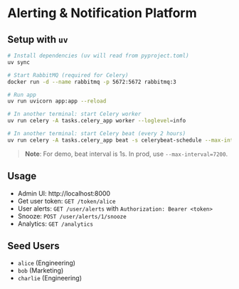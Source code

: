 # Alerting & Notification Platform

## Setup with `uv`

```bash
# Install dependencies (uv will read from pyproject.toml)
uv sync

# Start RabbitMQ (required for Celery)
docker run -d --name rabbitmq -p 5672:5672 rabbitmq:3

# Run app
uv run uvicorn app:app --reload

# In another terminal: start Celery worker
uv run celery -A tasks.celery_app worker --loglevel=info

# In another terminal: start Celery beat (every 2 hours)
uv run celery -A tasks.celery_app beat -s celerybeat-schedule --max-interval=1
```

> **Note**: For demo, beat interval is 1s. In prod, use `--max-interval=7200`.

## Usage

- Admin UI: http://localhost:8000
- Get user token: `GET /token/alice`
- User alerts: `GET /user/alerts` with `Authorization: Bearer <token>`
- Snooze: `POST /user/alerts/1/snooze`
- Analytics: `GET /analytics`

## Seed Users

- `alice` (Engineering)
- `bob` (Marketing)
- `charlie` (Engineering)